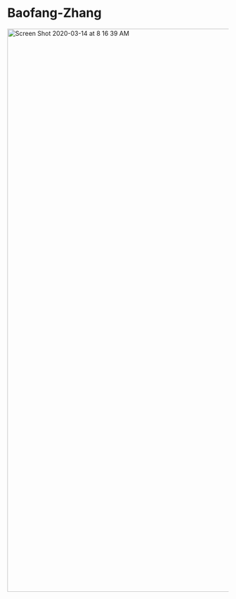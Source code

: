 # Baofang-Zhang

<img width="1280" alt="Screen Shot 2020-03-14 at 8 16 39 AM" src="https://user-images.githubusercontent.com/62045442/76711998-0d04fd80-66eb-11ea-9bbb-21e9da02f42d.png">
